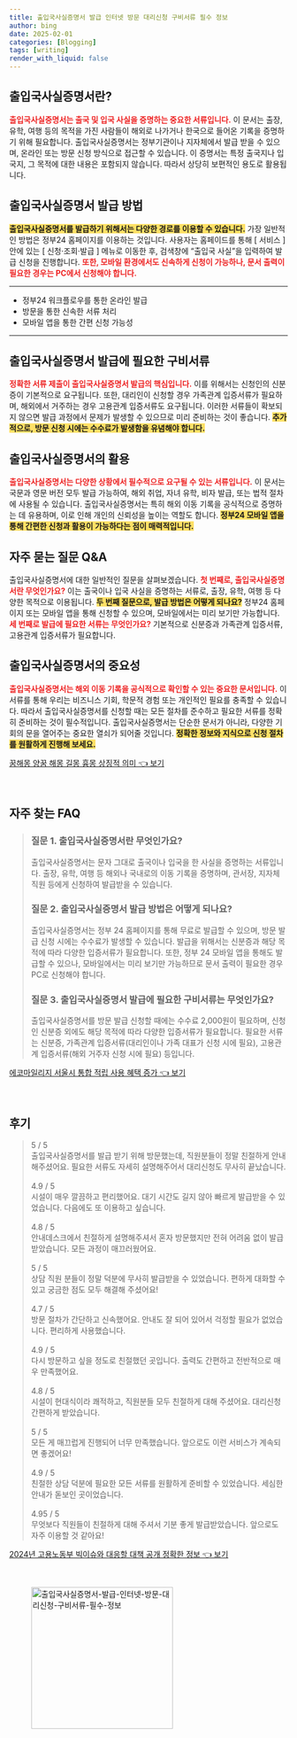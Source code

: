 ```yaml
---
title: 출입국사실증명서 발급 인터넷 방문 대리신청 구비서류 필수 정보
author: bing
date: 2025-02-01
categories: [Blogging]
tags: [writing]
render_with_liquid: false
---
```



<h2 id='출입국사실증명서_정의'>출입국사실증명서란?</h2>

<p><b><span style="color: #ee2323;">출입국사실증명서는 출국 및 입국 사실을 증명하는 중요한 서류입니다.</span></b> 이 문서는 출장, 유학, 여행 등의 목적을 가진 사람들이 해외로 나가거나 한국으로 들어온 기록을 증명하기 위해 필요합니다. 출입국사실증명서는 정부기관이나 지자체에서 발급 받을 수 있으며, 온라인 또는 방문 신청 방식으로 접근할 수 있습니다. 이 증명서는 특정 출국지나 입국지, 그 목적에 대한 내용은 포함되지 않습니다. 따라서 상당히 보편적인 용도로 활용됩니다.</p>

<h2 id='발급방법_온라인_및_방문'>출입국사실증명서 발급 방법</h2>

<p><b><span style="background-color: #ffe066;">출입국사실증명서를 발급하기 위해서는 다양한 경로를 이용할 수 있습니다.</span></b> 가장 일반적인 방법은 정부24 홈페이지를 이용하는 것입니다. 사용자는 홈페이드를 통해 [ 서비스 ]안에 있는 [ 신청·조회·발급 ] 메뉴로 이동한 후, 검색창에 “출입국 사실”을 입력하여 발급 신청을 진행합니다. <b><span style="color: #ee2323;">또한, 모바일 환경에서도 신속하게 신청이 가능하나, 문서 출력이 필요한 경우는 PC에서 신청해야 합니다.</span></b></p>

<hr />

<ul>
    <li>정부24 워크플로우를 통한 온라인 발급</li>
    <li>방문을 통한 신속한 서류 처리</li>
    <li>모바일 앱을 통한 간편 신청 가능성</li>
</ul>

<hr />

<h2 id='발급에_필요한_서류'>출입국사실증명서 발급에 필요한 구비서류</h2>

<p><b><span style="color: #ee2323;">정확한 서류 제출이 출입국사실증명서 발급의 핵심입니다.</span></b> 이를 위해서는 신청인의 신분증이 기본적으로 요구됩니다. 또한, 대리인이 신청할 경우 가족관계 입증서류가 필요하며, 해외에서 거주하는 경우 고용관계 입증서류도 요구됩니다. 이러한 서류들이 확보되지 않으면 발급 과정에서 문제가 발생할 수 있으므로 미리 준비하는 것이 좋습니다. <b><span style="background-color: #ffe066;">추가적으로, 방문 신청 시에는 수수료가 발생함을 유념해야 합니다.</span></b></p>

<h2 id='출입국사실증명서_활용'>출입국사실증명서의 활용</h2>

<p><b><span style="color: #ee2323;">출입국사실증명서는 다양한 상황에서 필수적으로 요구될 수 있는 서류입니다.</span></b> 이 문서는 국문과 영문 버전 모두 발급 가능하여, 해외 취업, 자녀 유학, 비자 발급, 또는 법적 절차에 사용될 수 있습니다. 출입국사실증명서는 특히 해외 이동 기록을 공식적으로 증명하는 데 유용하며, 이로 인해 개인의 신뢰성을 높이는 역할도 합니다. <b><span style="background-color: #ffe066;">정부24 모바일 앱을 통해 간편한 신청과 활용이 가능하다는 점이 매력적입니다.</span></b></p>

<h2 id='자주_묻는_질문'>자주 묻는 질문 Q&A</h2>

<p>출입국사실증명서에 대한 일반적인 질문을 살펴보겠습니다. <b><span style="color: #ee2323;">첫 번째로, 출입국사실증명서란 무엇인가요?</span></b> 이는 출국이나 입국 사실을 증명하는 서류로, 출장, 유학, 여행 등 다양한 목적으로 이용됩니다. <b><span style="background-color: #ffe066;">두 번째 질문으로, 발급 방법은 어떻게 되나요?</span></b> 정부24 홈페이지 또는 모바일 앱을 통해 신청할 수 있으며, 모바일에서는 미리 보기만 가능합니다. <b><span style="color: #ee2323;">세 번째로 발급에 필요한 서류는 무엇인가요?</span></b> 기본적으로 신분증과 가족관계 입증서류, 고용관계 입증서류가 필요합니다.</p>

<h2 id='마무리'>출입국사실증명서의 중요성</h2>

<p><b><span style="color: #ee2323;">출입국사실증명서는 해외 이동 기록을 공식적으로 확인할 수 있는 중요한 문서입니다.</span></b> 이 서류를 통해 우리는 비즈니스 기회, 학문적 경험 또는 개인적인 필요를 충족할 수 있습니다. 따라서 출입국사실증명서를 신청할 때는 모든 절차를 준수하고 필요한 서류를 정확히 준비하는 것이 필수적입니다. 출입국사실증명서는 단순한 문서가 아니라, 다양한 기회의 문을 열어주는 중요한 열쇠가 되어줄 것입니다. <b><span style="background-color: #ffe066;">정확한 정보와 지식으로 신청 절차를 원활하게 진행해 보세요.</span></b></p>


<p><a class="click-button" title="꿈해몽 양꿈 해몽 길몽 흉몽 상징적 의미" href="https://blackassets.github.io/posts/%EA%BF%88%ED%95%B4%EB%AA%BD-%EC%96%91%EA%BF%88-%ED%95%B4%EB%AA%BD-%EA%B8%B8%EB%AA%BD-%ED%9D%89%EB%AA%BD-%EC%83%81%EC%A7%95%EC%A0%81-%EC%9D%98%EB%AF%B8/" rel="dofollow">꿈해몽 양꿈 해몽 길몽 흉몽 상징적 의미 👈 보기</a></p><br>
<h2 id='자주_찾는_FAQ'>자주 찾는 FAQ</h2>
<div itemscope="" itemtype="https://schema.org/FAQPage"> 
<blockquote> 
<div itemscope="" itemprop="mainEntity" itemtype="https://schema.org/Question"> 
<h3 itemprop="name">질문 1. 출입국사실증명서란 무엇인가요?</h3> 
<div itemscope="" itemprop="acceptedAnswer" itemtype="https://schema.org/Answer"> 
<span itemprop="text"> 
<p>출입국사실증명서는 문자 그대로 출국이나 입국을 한 사실을 증명하는 서류입니다. 출장, 유학, 여행 등 해외나 국내로의 이동 기록을 증명하며, 관서장, 지자체 직원 등에게 신청하여 발급받을 수 있습니다.</p> 
</span> 
</div> 
</div> 

<div itemscope="" itemprop="mainEntity" itemtype="https://schema.org/Question"> 
<h3 itemprop="name">질문 2. 출입국사실증명서 발급 방법은 어떻게 되나요?</h3> 
<div itemscope="" itemprop="acceptedAnswer" itemtype="https://schema.org/Answer"> 
<span itemprop="text"> 
<p>출입국사실증명서는 정부 24 홈페이지를 통해 무료로 발급할 수 있으며, 방문 발급 신청 시에는 수수료가 발생할 수 있습니다. 발급을 위해서는 신분증과 해당 목적에 따라 다양한 입증서류가 필요합니다. 또한, 정부 24 모바일 앱을 통해도 발급할 수 있으나, 모바일에서는 미리 보기만 가능하므로 문서 출력이 필요한 경우 PC로 신청해야 합니다.</p> 
</span> 
</div> 
</div> 

<div itemscope="" itemprop="mainEntity" itemtype="https://schema.org/Question"> 
<h3 itemprop="name">질문 3. 출입국사실증명서 발급에 필요한 구비서류는 무엇인가요?</h3> 
<div itemscope="" itemprop="acceptedAnswer" itemtype="https://schema.org/Answer"> 
<span itemprop="text"> 
<p>출입국사실증명서를 방문 발급 신청할 때에는 수수료 2,000원이 필요하며, 신청인 신분증 외에도 해당 목적에 따라 다양한 입증서류가 필요합니다. 필요한 서류는 신분증, 가족관계 입증서류(대리인이나 가족 대표가 신청 시에 필요), 고용관계 입증서류(해외 거주자 신청 시에 필요) 등입니다.</p> 
</span> 
</div> 
</div> 
</blockquote> 
</div>
<p><a class="click-button" title="에코마일리지 서울시 통합 적립 사용 혜택 증가" href="https://blackassets.github.io/posts/%EC%97%90%EC%BD%94%EB%A7%88%EC%9D%BC%EB%A6%AC%EC%A7%80-%EC%84%9C%EC%9A%B8%EC%8B%9C-%ED%86%B5%ED%95%A9-%EC%A0%81%EB%A6%BD-%EC%82%AC%EC%9A%A9-%ED%98%9C%ED%83%9D-%EC%A6%9D%EA%B0%80/" rel="dofollow">에코마일리지 서울시 통합 적립 사용 혜택 증가 👈 보기</a></p><br>
<h2 id='후기'>후기</h2>
<div itemscope itemtype="https://schema.org/Product">
  <blockquote>
  <div itemprop="review" itemscope itemtype="https://schema.org/Review">
      <div itemprop="reviewRating" itemscope itemtype="https://schema.org/Rating"> <span itemprop="ratingValue">5</span> / <span itemprop="bestRating">5</span> </div>
      <span itemprop="reviewBody">출입국사실증명서를 발급 받기 위해 방문했는데, 직원분들이 정말 친절하게 안내해주셨어요. 필요한 서류도 자세히 설명해주어서 대리신청도 무사히 끝났습니다.</span>
  </div>
  <br>
  <div itemprop="review" itemscope itemtype="https://schema.org/Review">
      <div itemprop="reviewRating" itemscope itemtype="https://schema.org/Rating"> <span itemprop="ratingValue">4.9</span> / <span itemprop="bestRating">5</span> </div>
      <span itemprop="reviewBody">시설이 매우 깔끔하고 편리했어요. 대기 시간도 길지 않아 빠르게 발급받을 수 있었습니다. 다음에도 또 이용하고 싶습니다.</span>
  </div>
  <br>
  <div itemprop="review" itemscope itemtype="https://schema.org/Review">
      <div itemprop="reviewRating" itemscope itemtype="https://schema.org/Rating"> <span itemprop="ratingValue">4.8</span> / <span itemprop="bestRating">5</span> </div>
      <span itemprop="reviewBody">안내데스크에서 친절하게 설명해주셔서 혼자 방문했지만 전혀 어려움 없이 발급 받았습니다. 모든 과정이 매끄러웠어요.</span>
  </div>
  <br>
  <div itemprop="review" itemscope itemtype="https://schema.org/Review">
      <div itemprop="reviewRating" itemscope itemtype="https://schema.org/Rating"> <span itemprop="ratingValue">5</span> / <span itemprop="bestRating">5</span> </div>
      <span itemprop="reviewBody">상담 직원 분들이 정말 덕분에 무사히 발급받을 수 있었습니다. 편하게 대화할 수 있고 궁금한 점도 모두 해결해 주셨어요!</span>
  </div>
  <br>
  <div itemprop="review" itemscope itemtype="https://schema.org/Review">
      <div itemprop="reviewRating" itemscope itemtype="https://schema.org/Rating"> <span itemprop="ratingValue">4.7</span> / <span itemprop="bestRating">5</span> </div>
      <span itemprop="reviewBody">방문 절차가 간단하고 신속했어요. 안내도 잘 되어 있어서 걱정할 필요가 없었습니다. 편리하게 사용했습니다.</span>
  </div>
  <br>
  <div itemprop="review" itemscope itemtype="https://schema.org/Review">
      <div itemprop="reviewRating" itemscope itemtype="https://schema.org/Rating"> <span itemprop="ratingValue">4.9</span> / <span itemprop="bestRating">5</span> </div>
      <span itemprop="reviewBody">다시 방문하고 싶을 정도로 친절했던 곳입니다. 출력도 간편하고 전반적으로 매우 만족했어요.</span>
  </div>
  <br>
  <div itemprop="review" itemscope itemtype="https://schema.org/Review">
      <div itemprop="reviewRating" itemscope itemtype="https://schema.org/Rating"> <span itemprop="ratingValue">4.8</span> / <span itemprop="bestRating">5</span> </div>
      <span itemprop="reviewBody">시설이 현대식이라 쾌적하고, 직원분들 모두 친절하게 대해 주셨어요. 대리신청 간편하게 받았습니다.</span>
  </div>
  <br>
  <div itemprop="review" itemscope itemtype="https://schema.org/Review">
      <div itemprop="reviewRating" itemscope itemtype="https://schema.org/Rating"> <span itemprop="ratingValue">5</span> / <span itemprop="bestRating">5</span> </div>
      <span itemprop="reviewBody">모든 게 매끄럽게 진행되어 너무 만족했습니다. 앞으로도 이런 서비스가 계속되면 좋겠어요!</span>
  </div>
  <br>
  <div itemprop="review" itemscope itemtype="https://schema.org/Review">
      <div itemprop="reviewRating" itemscope itemtype="https://schema.org/Rating"> <span itemprop="ratingValue">4.9</span> / <span itemprop="bestRating">5</span> </div>
      <span itemprop="reviewBody">친절한 상담 덕분에 필요한 모든 서류를 원활하게 준비할 수 있었습니다. 세심한 안내가 돋보인 곳이었습니다.</span>
  </div>
  <br>
  <div itemprop="review" itemscope itemtype="https://schema.org/Review">
      <div itemprop="reviewRating" itemscope itemtype="https://schema.org/Rating"> <span itemprop="ratingValue">4.95</span> / <span itemprop="bestRating">5</span> </div>
      <span itemprop="reviewBody">무엇보다 직원들이 친절하게 대해 주셔서 기분 좋게 발급받았습니다. 앞으로도 자주 이용할 것 같아요!</span>
  </div>
  </blockquote>
</div>
<p><a class="click-button" title="2024년 고용노동부 빅이슈와 대응할 대책 공개 정확한 정보" href="https://blackassets.github.io/posts/2024%EB%85%84-%EA%B3%A0%EC%9A%A9%EB%85%B8%EB%8F%99%EB%B6%80-%EB%B9%85%EC%9D%B4%EC%8A%88%EC%99%80-%EB%8C%80%EC%9D%91%ED%95%A0-%EB%8C%80%EC%B1%85-%EA%B3%B5%EA%B0%9C-%EC%A0%95%ED%99%95%ED%95%9C-%EC%A0%95%EB%B3%B4/" rel="dofollow">2024년 고용노동부 빅이슈와 대응할 대책 공개 정확한 정보 👈 보기</a></p><br>
<figure class="image"><img src="https://blackassets.github.io/assets/img/thumbnail/출입국사실증명서-발급-인터넷-방문-대리신청-구비서류-필수-정보.webp" alt="출입국사실증명서-발급-인터넷-방문-대리신청-구비서류-필수-정보" width="256" height="256"></figure>